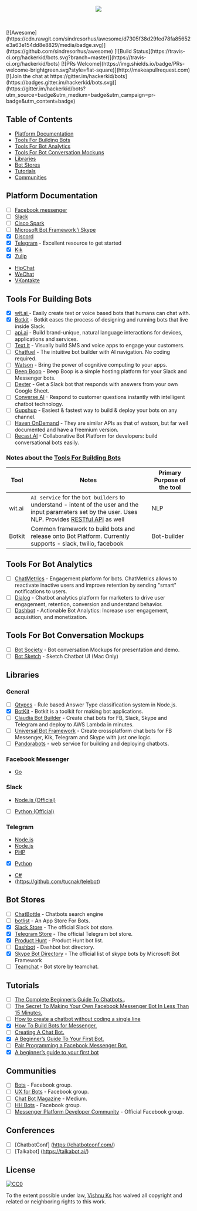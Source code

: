 <p align="center">
  <img src="bots3d.png" />
</p>
<br>
<br>
[![Awesome](https://cdn.rawgit.com/sindresorhus/awesome/d7305f38d29fed78fa85652e3a63e154dd8e8829/media/badge.svg)](https://github.com/sindresorhus/awesome) [![Build Status](https://travis-ci.org/hackerkid/bots.svg?branch=master)](https://travis-ci.org/hackerkid/bots) [![PRs Welcome](https://img.shields.io/badge/PRs-welcome-brightgreen.svg?style=flat-square)](http://makeapullrequest.com) [![Join the chat at https://gitter.im/hackerkid/bots](https://badges.gitter.im/hackerkid/bots.svg)](https://gitter.im/hackerkid/bots?utm_source=badge&utm_medium=badge&utm_campaign=pr-badge&utm_content=badge)

Table of Contents
-----------------

- [Platform Documentation](#platform-documentation)
- [Tools For Building Bots](#tools-for-building-bots)
- [Tools For Bot Analytics](#tools-for-bot-analytics)
- [Tools For Bot Conversation Mockups](#tools-for-bot-conversation-mockups)
- [Libraries](#libraries)
- [Bot Stores](#bot-stores)
- [Tutorials](#tutorials)
- [Communities](#communities)

## Platform Documentation
- [ ] [Facebook messenger](https://developers.facebook.com/products/messenger/)
- [ ] [Slack](https://api.slack.com/bot-users)
- [ ] [Cisco Spark](https://developer.ciscospark.com/getting-started.html)
- [ ] [Microsoft Bot Framework \ Skype](https://dev.botframework.com/)
- [x] [Discord](https://blog.discordapp.com/the-robot-revolution-has-unofficially-begun/)
- [x] [Telegram](https://core.telegram.org/bots/api) - Excellent resource to get started
- [x] [Kik](https://dev.kik.com/#/home)
- [x] [Zulip](https://zulip.com/integrations/)
- [HipChat](https://developer.atlassian.com/hipchat/getting-started)
- [WeChat](https://admin.wechat.com/)
- [VKontakte](https://new.vk.com/dev/bizmessages)

## Tools For Building Bots
- [x] [wit.ai ](https://wit.ai/) - Easily create text or voice based bots that humans can chat with.
- [x] [Botkit](https://howdy.ai/botkit/) - Botkit eases the process of designing and running bots that live inside Slack.
- [ ] [api.ai](https://api.ai/) - Build brand-unique, natural language interactions for devices, applications and services.
- [ ] [Text It](https://textit.in/) - Visually build SMS and voice apps to engage your customers.
- [ ] [Chatfuel](https://chatfuel.com/) - The intuitive bot builder with AI navigation. No coding required.
- [ ] [Watson](http://www.ibm.com/cloud-computing/bluemix/watson/) - Bring the power of cognitive computing to your apps.
- [ ] [Beep Boop](https://beepboophq.com/) - Beep Boop is a simple hosting platform for your Slack and Messenger bots.
- [ ] [Dexter](https://rundexter.com/app/spreadsheet-bot) - Get a Slack bot that responds with answers from your own Google Sheet.
- [ ] [Converse AI](http://www.converse.ai/) - Respond to customer questions instantly with intelligent chatbot technology.
- [ ] [Gupshup](https://www.gupshup.io/developer/home) - Easiest & fastest way to build & deploy your bots on any channel.
- [ ] [Haven OnDemand](https://dev.havenondemand.com/apis) - They are similar APIs as that of watson, but far well documented   and have a freemium version.
- [ ] [Recast.AI](https://recast.ai) - Collaborative Bot Platform for developers: build conversational bots easily.

### Notes about the [Tools For Building Bots](#tools-for-building-bots)

Tool| Notes| Primary Purpose of the tool
----|------|--------------------------
wit.ai | `AI service` for the `bot builders` to understand - intent of the user and the input parameters set by the user. Uses NLP. Provides [RESTful API](https://wit.ai/docs/http/20160526#authentication-link) as well| NLP
Botkit | Common framework to build bots and release onto Bot Platform. Currently supports - slack, twilio, facebook | Bot-builder


## Tools For Bot Analytics
- [ ] [ChatMetrics](https://chatmetrics.io/) - Engagement platform for bots. ChatMetrics allows to reactivate inactive users and improve retention by sending "smart" notifications to users.
- [ ] [Dialog](https://dialoganalytics.com/) - Chatbot analytics platform for marketers to drive user engagement, retention, conversion and understand behavior.
- [ ] [Dashbot](https://www.dashbot.io/) - Actionable Bot Analytics: Increase user engagement, acquisition, and monetization.

## Tools For Bot Conversation Mockups
- [ ] [Bot Society](https://www.botsociety.io) - Bot conversation Mockups for presentation and demo.
- [ ] [Bot Sketch](https://dribbble.com/shots/2674603-Facebook-Messenger-UI-Kit-for-Chatbots-Sketch) - Sketch Chatbot UI (Mac Only)

## Libraries

### General
- [ ] [Qtypes](https://github.com/superscriptjs/qtypes) - Rule based Answer Type classification system in Node.js.
- [x] [BotKit](https://github.com/howdyai/botkit) - Botkit is a toolkit for making bot applications.
- [ ] [Claudia Bot Builder](https://github.com/claudiajs/claudia-bot-builder) - Create chat bots for FB, Slack, Skype and Telegram and deploy to AWS Lambda in minutes.
- [ ] [Universal Bot Framework](https://bitbucket.org/phips28/universal-bot-framework/overview) - Create crossplatform chat bots for FB Messenger, Kik, Telegram and Skype with just one logic.
- [ ] [Pandorabots](http://www.pandorabots.com/) - web service for building and deploying chatbots.

### Facebook Messenger
- [Go](https://github.com/paked/messenger)

### Slack
- [Node.js (Official)](https://github.com/slackhq/node-slack-sdk)
- [ ] [Python (Official)](https://github.com/slackhq/python-slackclient)

### Telegram
- [Node.js](https://github.com/yagop/node-telegram-bot-api)
- [Node.js](https://github.com/telegraf/telegraf)
- [PHP](https://github.com/irazasyed/telegram-bot-sdk)
- [x] [Python](https://github.com/python-telegram-bot/python-telegram-bot)
- [C#](https://github.com/MrRoundRobin/telegram.bot)
- (https://github.com/tucnak/telebot)

## Bot Stores
- [ ] [ChatBottle](https://chatbottle.co/) - Chatbots search engine
- [ ] [botlist](https://botlist.co/) - An App Store For Bots.
- [x] [Slack Store](https://decentralizedweb.slack.com/apps) - The official Slack bot store.
- [x] [Telegram Store](https://storebot.me/) - The official Telegram bot store.
- [x] [Product Hunt](https://www.producthunt.com/topics/bots) - Product Hunt bot list.
- [ ] [Dashbot](http://www.dashbot.io/bots) - Dashbot bot directory.
- [x] [Skype Bot Directory](https://bots.botframework.com/) - The official list of skype bots by Microsoft Bot Framework
- [ ] [Teamchat](http://www.teamchat.com/en/bot-store/) - Bot store by teamchat.

## Tutorials
- [ ] [The Complete Beginner’s Guide To Chatbots.](https://chatbotsmagazine.com/the-complete-beginner-s-guide-to-chatbots-8280b7b906ca).
- [ ] [The Secret To Making Your Own Facebook Messenger Bot In Less Than 15 Minutes.](https://chatbotsmagazine.com/have-15-minutes-create-your-own-facebook-messenger-bot-481a7db54892)
- [ ] [How to create a chatbot without coding a single line](https://chatbotsmagazine.com/how-to-create-a-chatbot-without-coding-a-single-line-e716840c7245#.kimh0igkz)
- [x] [How To Build Bots for Messenger.](https://developers.facebook.com/blog/post/2016/04/12/bots-for-messenger/)
- [ ] [Creating A Chat Bot.](https://medium.freecodecamp.com/creating-a-chat-bot-42861e6a2acd#.32hmkqfq7)
- [x] [A Beginner’s Guide To Your First Bot.](https://slackhq.com/a-beginner-s-guide-to-your-first-bot-97e5b0b7843d#.rreq2dp6r)
- [ ] [Pair Programming a Facebook Messenger Bot.](https://www.youtube.com/watch?v=zFO1cRr5-qY)
- [x] [A beginner’s guide to your first bot](https://slackhq.com/a-beginner-s-guide-to-your-first-bot-97e5b0b7843d#.b1rilkua8) 

## Communities
- [ ] [Bots](https://www.facebook.com/groups/chatbot/) - Facebook group.
- [ ] [UX for Bots](https://www.facebook.com/groups/uxforbots/) - Facebook group.
- [ ] [Chat Bot Magazine](https://chatbotsmagazine.com/) - Medium.
- [ ] [HH Bots](https://www.facebook.com/groups/hhbots/) - Facebook group.
- [ ] [Messenger Platform Developer Community](https://www.facebook.com/groups/242384196138564/) - Official Facebook group.

## Conferences
- [ ] [ChatbotConf] (https://chatbotconf.com/)
- [ ] [Talkabot] (https://talkabot.ai/)

## License

[![CC0](http://i.creativecommons.org/p/zero/1.0/88x31.png)](http://creativecommons.org/publicdomain/zero/1.0/)

To the extent possible under law, [Vishnu Ks](http://www.vishnuks.com) has waived all copyright and related or neighboring rights to this work.
